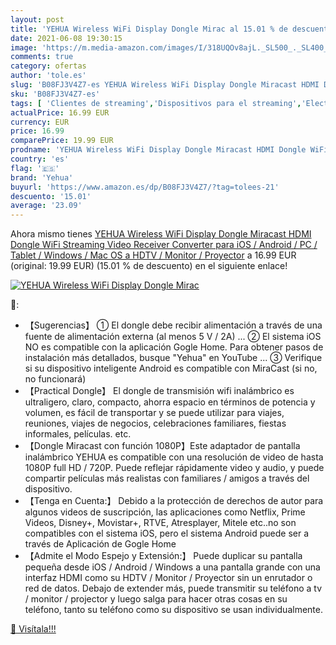 ```yaml
---
layout: post
title: 'YEHUA Wireless WiFi Display Dongle Mirac al 15.01 % de descuento'
date: 2021-06-08 19:30:15
image: 'https://m.media-amazon.com/images/I/318UQOv8ajL._SL500_._SL400_.jpg'
comments: true
category: ofertas
author: 'tole.es'
slug: 'B08FJ3V4Z7-es YEHUA Wireless WiFi Display Dongle Miracast HDMI Dongle...'
sku: 'B08FJ3V4Z7-es'
tags: [ 'Clientes de streaming','Dispositivos para el streaming','Electrónica','Equipos de audio y Hi-Fi','android','yehua', ]
actualPrice: 16.99 EUR
currency: EUR
price: 16.99
comparePrice: 19.99 EUR
prodname: 'YEHUA Wireless WiFi Display Dongle Miracast HDMI Dongle WiFi Streaming Video Receiver Converter para iOS / Android / PC / Tablet / Windows / Mac OS a HDTV / Monitor / Proyector'
country: 'es'
flag: '🇪🇸'
brand: 'Yehua'
buyurl: 'https://www.amazon.es/dp/B08FJ3V4Z7/?tag=tolees-21'
descuento: '15.01'
average: '23.09'
---
```


Ahora mismo tienes [YEHUA Wireless WiFi Display Dongle Miracast HDMI Dongle WiFi Streaming Video Receiver Converter para iOS / Android / PC / Tablet / Windows / Mac OS a HDTV / Monitor / Proyector](https://www.amazon.es/dp/B08FJ3V4Z7/?tag=tolees-21) a 16.99 EUR (original: 19.99 EUR) (15.01 %  de descuento) en el siguiente enlace!

[![YEHUA Wireless WiFi Display Dongle Mirac](https://m.media-amazon.com/images/I/318UQOv8ajL._SL500_._SL400_.jpg)](https://www.amazon.es/dp/B08FJ3V4Z7/?tag=tolees-21)

🔎:

- 【Sugerencias】 ① El dongle debe recibir alimentación a través de una fuente de alimentación externa (al menos 5 V / 2A) ... ② El sistema iOS NO es compatible con la aplicación Gogle Home. Para obtener pasos de instalación más detallados, busque "Yehua" en YouTube ... ③ Verifique si su dispositivo inteligente Android es compatible con MiraCast (si no, no funcionará)
- 【Practical Dongle】 El dongle de transmisión wifi inalámbrico es ultraligero, claro, compacto, ahorra espacio en términos de potencia y volumen, es fácil de transportar y se puede utilizar para viajes, reuniones, viajes de negocios, celebraciones familiares, fiestas informales, películas. etc.
- 【Dongle Miracast con función 1080P】Este adaptador de pantalla inalámbrico YEHUA es compatible con una resolución de video de hasta 1080P full HD / 720P. Puede reflejar rápidamente video y audio, y puede compartir películas más realistas con familiares / amigos a través del dispositivo.
- 【Tenga en Cuenta:】 Debido a la protección de derechos de autor para algunos videos de suscripción, las aplicaciones como Netflix, Prime Videos, Disney+, Movistar+, RTVE, Atresplayer, Mitele etc..no son compatibles con el sistema iOS, pero el sistema Android puede ser a través de Aplicación de Gogle Home
- 【Admite el Modo Espejo y Extensión:】 Puede duplicar su pantalla pequeña desde iOS / Android / Windows a una pantalla grande con una interfaz HDMI como su HDTV / Monitor / Proyector sin un enrutador o red de datos. Debajo de extender más, puede transmitir su teléfono a tv / monitor / projector y luego salga para hacer otras cosas en su teléfono, tanto su teléfono como su dispositivo se usan individualmente.

[🛒 Visítala!!!](https://www.amazon.es/dp/B08FJ3V4Z7/?tag=tolees-21)
